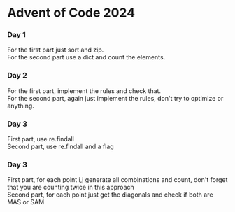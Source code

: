 # Advent of Code 2024

### Day 1

For the first part just sort and zip.  
For the second part use a dict and count the elements.

### Day 2

For the first part, implement the rules and check that.  
For the second part, again just implement the rules, don't try to optimize or anything.

### Day 3

First part, use re.findall  
Second part, use re.findall and a flag

### Day 3

First part, for each point i,j generate all combinations and count, don't forget that you are counting twice in this approach  
Second part, for each point just get the diagonals and check if both are MAS or SAM
